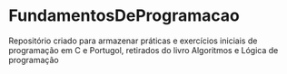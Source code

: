 # FundamentosDeProgramacao
Repositório criado para armazenar práticas e exercícios iniciais de programação em C e Portugol, retirados do livro Algoritmos e Lógica de programação
